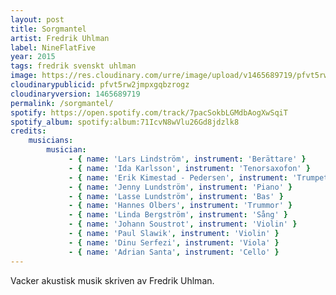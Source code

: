 ```yaml
---
layout: post
title: Sorgmantel
artist: Fredrik Uhlman
label: NineFlatFive
year: 2015
tags: fredrik svenskt uhlman
image: https://res.cloudinary.com/urre/image/upload/v1465689719/pfvt5rw2jmpxgqbzrogz.jpg
cloudinarypublicid: pfvt5rw2jmpxgqbzrogz
cloudinaryversion: 1465689719
permalink: /sorgmantel/
spotify: https://open.spotify.com/track/7pacSokbLGMdbAogXwSqiT
spotify_album: spotify:album:71IcvN8wVlu26Gd8jdzlk8
credits:
    musicians:
        musician:
             - { name: 'Lars Lindström', instrument: 'Berättare' }
             - { name: 'Ida Karlsson', instrument: 'Tenorsaxofon' }
             - { name: 'Erik Kimestad - Pedersen', instrument: 'Trumpet' }
             - { name: 'Jenny Lundström', instrument: 'Piano' }
             - { name: 'Lasse Lundström', instrument: 'Bas' }
             - { name: 'Hannes Olbers', instrument: 'Trummor' }
             - { name: 'Linda Bergström', instrument: 'Sång' }
             - { name: 'Johann Soustrot', instrument: 'Violin' }
             - { name: 'Paul Slawik', instrument: 'Violin' }
             - { name: 'Dinu Serfezi', instrument: 'Viola' }
             - { name: 'Adrian Santa', instrument: 'Cello' }
---
```


Vacker akustisk musik skriven av Fredrik Uhlman.